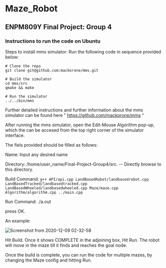 # Maze_Robot
## ENPM809Y Final Project: Group 4

### Instructions to run the code on Ubuntu 
Steps to install mms simulator:
Run the following code in sequence provided below:
```
# Clone the repo
git clone git@github.com:mackorone/mms.git

# Build the simulator
cd mms/src
qmake && make

# Run the simulator
../../bin/mms
```
Further detailed instructions and further information about the mms simulator can be found here  " https://github.com/mackorone/mms "

After running the mms simulator, open the Edit-Mouse Algorithm pop-up, which the can be accesed from the top right corner of the simulator interface. 

The fiels provided should be filled as follows:

Name: Input any desired name

Directory: /home/user_name/Final-Project-Group4/src. -- Directly browse to this directory. 

Build Command: ``` g++ API/api.cpp LandBasedRobot/landbasedrobot.cpp  LandBasedTracked/landbasedtracked.cpp LandBasedWheeled/landbasedwheeled.cpp Maze/maze.cpp Algorithm/algorithm.cpp ../main.cpp ```

Run Command: ./a.out

press OK.

An example: 

![Screenshot from 2020-12-09 02-32-58](https://user-images.githubusercontent.com/60764108/101598995-fdd78580-39c6-11eb-9092-beaefc147fe2.png)

Hit Build. Once it shows COMPLETE in the adjoining box, Hit Run. The robot will move in the maze till it finds and reaches the goal node.

Once the build is complete, you can run the code for multiple mazes, by changing the Maze config and hitting Run.
